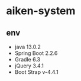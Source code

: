# aiken-system

## env
- java 13.0.2
- Spring Boot 2.2.6
- Gradle 6.3
- jQuery 3.4.1
- Boot Strap v-4.4.1
